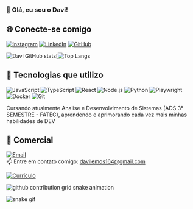 ### 👋 Olá, eu sou o Davi!

## 🌐 Conecte-se comigo

[![Instagram](https://img.shields.io/badge/Instagram-E4405F?style=for-the-badge&logo=instagram&logoColor=white)](https://www.instagram.com/davi_lemos013?igsh=Y2xhZW5oa205NW5m&utm_source=qr)
[![LinkedIn](https://img.shields.io/badge/LinkedIn-0A66C2?style=for-the-badge&logo=linkedin&logoColor=white)](https://www.linkedin.com/in/davi-lemos-019447353?utm_source=share&utm_campaign=share_via&utm_content=profile&utm_medium=ios_app)
[![GitHub](https://img.shields.io/badge/GitHub-181717?style=for-the-badge&logo=github&logoColor=white)](https://github.com/Davil1613)


![Davi GitHub stats](https://github-readme-stats.vercel.app/api?username=Davil1613&show_icons=true&theme=tokyonight&count_private=true&cache_seconds=3600)[![Top Langs](https://github-readme-stats.vercel.app/api/top-langs/?username=Davil1613&layout=compact&theme=tokyonight&cache_seconds=3600)


## 🚀 Tecnologias que utilizo

![JavaScript](https://img.shields.io/badge/JavaScript-F7DF1E?style=for-the-badge&logo=javascript&logoColor=black)
![TypeScript](https://img.shields.io/badge/TypeScript-3178C6?style=for-the-badge&logo=typescript&logoColor=white)
![React](https://img.shields.io/badge/React-61DAFB?style=for-the-badge&logo=react&logoColor=black)
![Node.js](https://img.shields.io/badge/Node.js-339933?style=for-the-badge&logo=node.js&logoColor=white)
![Python](https://img.shields.io/badge/Python-3776AB?style=for-the-badge&logo=python&logoColor=white)
![Playwright](https://img.shields.io/badge/Playwright-2EAD33?style=for-the-badge&logo=microsoft&logoColor=white)
![Docker](https://img.shields.io/badge/Docker-2496ED?style=for-the-badge&logo=docker&logoColor=white)
![Git](https://img.shields.io/badge/Git-F05032?style=for-the-badge&logo=git&logoColor=white)

Cursando atualmente Analise e Desenvolvimento de Sistemas (ADS 3° SEMESTRE - FATEC), aprendendo e aprimorando cada vez mais minhas habilidades de DEV
 
## 📧 Comercial  

[![Email](https://img.shields.io/badge/Gmail-D14836?style=for-the-badge&logo=gmail&logoColor=white)](mailto:davilemos164@gmail.com)  
📫 Entre em contato comigo: davilemos164@gmail.com

[![Currículo](https://img.shields.io/badge/Currículo-PDF-red?style=for-the-badge&logo=adobeacrobatreader&logoColor=white)](./Currículo%20-%20Davi%20Lemos%20Santos.pdf)  

<picture>
  <source media="(prefers-color-scheme: dark)" srcset="https://raw.githubusercontent.com/Davil1613/Davil1613/output/github-contribution-grid-snake-dark.svg">
  <source media="(prefers-color-scheme: light)" srcset="https://raw.githubusercontent.com/Davil1613/Davil1613/output/github-contribution-grid-snake.svg">
  <img alt="github contribution grid snake animation" src="https://raw.githubusercontent.com/Davil1613/Davil1613/output/github-contribution-grid-snake.svg">
</picture>

![snake gif](https://user-images.githubusercontent.com/112713600/210834429-99258731-0f98-46ea-b0cc-ccf38a664124.svg)
